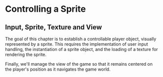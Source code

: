 # Controlling a Sprite

## Input, Sprite, Texture and View

The goal of this chapter is to establish a controllable player object, visually represented by a sprite. This requires the implementation of user input handling, the instantiation of a sprite object, and the loading of a texture for rendering the sprite.&#x20;

Finally, we'll manage the view of the game so that it remains centered on the player's position as it navigates the game world.
